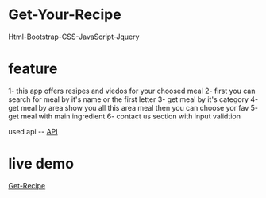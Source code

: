 # Get-Your-Recipe
Html-Bootstrap-CSS-JavaScript-Jquery



# feature
1- this app offers  resipes and viedos for your choosed meal
2- first you can search for meal by it's name or the first letter
3- get meal by it's category 
4- get meal by area show you all this area meal then you can choose yor fav
5- get meal with main ingredient
6- contact us section with input validtion 

used api -- [API](https://www.themealdb.com/)

# live demo
[Get-Recipe](https://emaneldeeb.github.io/Get-Your-Recipe/)
